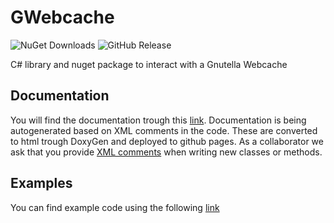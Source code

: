 # GWebcache
![NuGet Downloads](https://img.shields.io/nuget/dt/GnutellaSharp.GWebcache) ![GitHub Release](https://img.shields.io/github/v/release/GnutellaSharp/GWebcache?include_prereleases)


C# library and nuget package to interact with a Gnutella Webcache

## Documentation

You will find the documentation trough this [link](https://gnutellasharp.github.io/GWebcache/).
Documentation is being autogenerated based on XML comments in the code.
These are converted to html trough DoxyGen and deployed to github pages.
As a collaborator we ask that you provide [XML comments](https://learn.microsoft.com/en-us/dotnet/csharp/language-reference/xmldoc/recommended-tags) when writing new classes or methods.

## Examples
You can find example code using the following [link](Examples.md)
